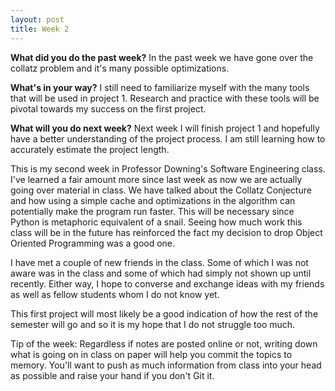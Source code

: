 ```yaml
---
layout: post
title: Week 2
---
```


<b>What did you do the past week?</b>
In the past week we have gone over the collatz problem and it's many possible optimizations.

<b>What's in your way?</b>
I still need to familiarize myself with the many tools that will be used in project 1. Research and practice with these tools will be pivotal towards my success on the first project. 

<b>What will you do next week?</b>
Next week I will finish project 1 and hopefully have a better understanding of the project process. I am still learning how to accurately estimate the project length. 

This is my second week in Professor Downing's Software Engineering class. I've learned a fair amount more since last week as now we are actually going over material in class. We have talked about the Collatz Conjecture and how using a simple cache and optimizations in the algorithm can potentially make the program run faster. This will be necessary since Python is metaphoric equivalent of a snail. Seeing how much work this class will be in the future has reinforced the fact my decision to drop Object Oriented Programming was a good one. 

I have met a couple of new friends in the class. Some of which I was not aware was in the class and some of which had simply not shown up until recently. Either way, I hope to converse and exchange ideas with my friends as well as fellow students whom I do not know yet. 

This first project will most likely be a good indication of how the rest of the semester will go and so it is my hope that I do not struggle too much. 

Tip of the week: Regardless if notes are posted online or not, writing down what is going on in class on paper will help you commit the topics to memory. You'll want to push as much information from class into your head as possible and raise your hand if you don't Git it.